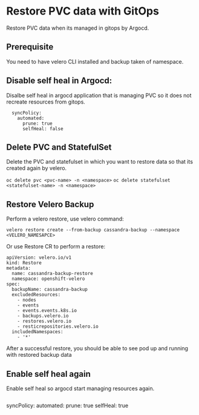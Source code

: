 # Restore PVC data with GitOps

Restore PVC data when its managed in gitops by Argocd.

## Prerequisite

You need to have velero CLI installed and backup taken of namespace.

## Disable self heal in Argocd:

Disalbe self heal in argocd application that is managing PVC so it does not recreate resources from gitops.

```
  syncPolicy:
    automated:
      prune: true
      selfHeal: false

```

## Delete PVC and StatefulSet

Delete the PVC and statefulset in which you want to restore data so that its created again by velero.

``` oc delete pvc <pvc-name> -n <namespace> ```
``` oc delete statefulset <statefulset-name> -n <namespace> ```

## Restore Velero Backup

Perform a velero restore, use velero command:
~~~
velero restore create --from-backup cassandra-backup --namespace <VELERO_NAMESAPCE>
~~~
Or use Restore CR to perform a restore:
~~~
apiVersion: velero.io/v1
kind: Restore
metadata:
  name: cassandra-backup-restore
  namespace: openshift-velero
spec:
  backupName: cassandra-backup
  excludedResources:
    - nodes
    - events
    - events.events.k8s.io
    - backups.velero.io
    - restores.velero.io
    - resticrepositories.velero.io
  includedNamespaces:
    - '*'
~~~

After a successful restore, you should be able to see pod up and running with restored backup data

## Enable self heal again

Enable self heal so argocd start managing resources again. 

```
```
  syncPolicy:
    automated:
      prune: true
      selfHeal: true

```